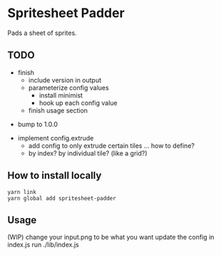 # Spritesheet Padder

Pads a sheet of sprites.

## TODO

+ finish
	- include version in output
	- parameterize config values
		- install minimist
		- hook up each config value
	- finish usage section
- bump to 1.0.0

+ implement config.extrude
	- add config to only extrude certain tiles ... how to define?
	- by index? by individual tile? (like a grid?)

## How to install locally

```
yarn link
yarn global add spritesheet-padder
```

## Usage

(WIP)
change your input.png to be what you want
update the config in index.js
run ./lib/index.js
